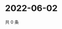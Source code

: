 # 2022-06-02

共 0 条

<!-- BEGIN WEIBO -->
<!-- 最后更新时间 Thu Jun 02 2022 00:03:45 GMT+0800 (China Standard Time) -->

<!-- END WEIBO -->
